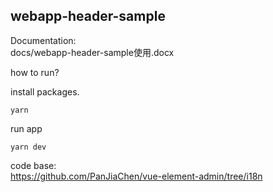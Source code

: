 
## webapp-header-sample

Documentation:  
docs/webapp-header-sample使用.docx

how to run?

install packages.
```
yarn 
```

run app
```
yarn dev
```

code base:  
https://github.com/PanJiaChen/vue-element-admin/tree/i18n